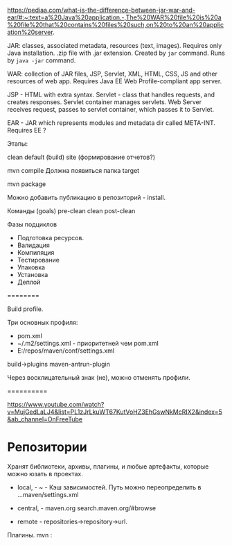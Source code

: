 https://pediaa.com/what-is-the-difference-between-jar-war-and-ear/#:~:text=a%20Java%20application.-,The%20WAR%20file%20is%20a%20file%20that%20contains%20files%20such,on%20to%20an%20application%20server.

JAR: classes, associated metadata, resources (text, images).
Requires only Java installation.
.zip file with .jar extension.
Created by `jar` command.
Runs by `java -jar` command.


WAR: collection of JAR files, JSP, Servlet, XML, HTML, CSS, JS and other resources of web app. Requires Java EE Web Profile-compliant app server.

JSP - HTML with extra syntax.
Servlet - class that handles requests, and creates responses.
Servlet container manages servlets.
Web Server receives request, passes to servlet container, which passes it to
Servlet.

EAR - JAR which represents modules and metadata dir called META-INT.
Requires EE ?


Этапы:

clean
default (build)
site (формирование отчетов?)

mvn compile
Должна появиться папка target

mvn package

Можно добавить публикацию в репозиторий - install.

Команды (goals)
  pre-clean
  clean
  post-clean


Фазы подциклов
* Подготовка ресурсов.
* Валидация
* Компиляция
* Тестирование
* Упаковка
* Установка
* Деплой

========

Build profile.

Три основных профиля:
* pom.xml
* ~/.m2/settings.xml - приоритетней чем pom.xml
* E:/repos/maven/conf/settings.xml

build->plugins
maven-antrun-plugin

Через восклицательный знак (не), можно отменять профили.

==========

https://www.youtube.com/watch?v=MujGedLaLJ4&list=PL1zJrLkuWT67KutVoHZ3EhGswNkMcRIX2&index=5&ab_channel=OnFreeTube

# Репозитории
Хранят библиотеки, архивы, плагины, и любые артефакты, которые можно юзать в проектах.

* local, - ~ - Кэш зависимостей. Путь можно переопределить в ...maven/settings.xml

* central, - maven.org search.maven.org/#browse

* remote - repositories->repository->url.

Плагины.
mvn <plugin-name>:<goal-name>













